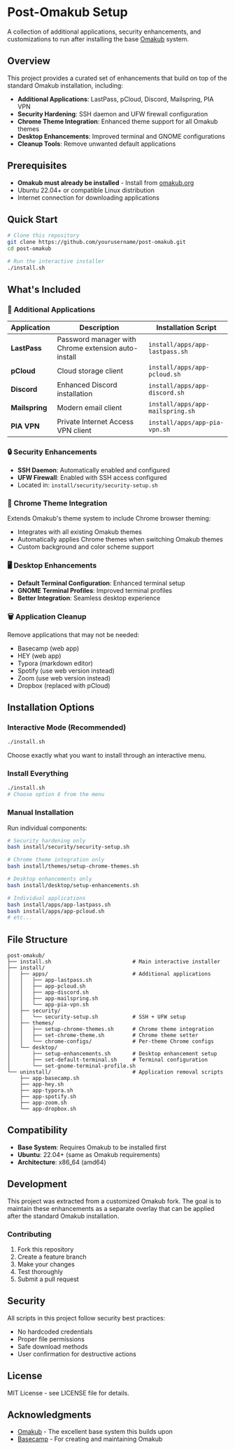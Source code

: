 # Post-Omakub Setup

A collection of additional applications, security enhancements, and customizations to run after installing the base [Omakub](https://omakub.org) system.

## Overview

This project provides a curated set of enhancements that build on top of the standard Omakub installation, including:

- **Additional Applications**: LastPass, pCloud, Discord, Mailspring, PIA VPN
- **Security Hardening**: SSH daemon and UFW firewall configuration
- **Chrome Theme Integration**: Enhanced theme support for all Omakub themes
- **Desktop Enhancements**: Improved terminal and GNOME configurations
- **Cleanup Tools**: Remove unwanted default applications

## Prerequisites

- **Omakub must already be installed** - Install from [omakub.org](https://omakub.org)
- Ubuntu 22.04+ or compatible Linux distribution
- Internet connection for downloading applications

## Quick Start

```bash
# Clone this repository
git clone https://github.com/yourusername/post-omakub.git
cd post-omakub

# Run the interactive installer
./install.sh
```

## What's Included

### 🚀 Additional Applications

| Application | Description | Installation Script |
|-------------|-------------|-------------------|
| **LastPass** | Password manager with Chrome extension auto-install | `install/apps/app-lastpass.sh` |
| **pCloud** | Cloud storage client | `install/apps/app-pcloud.sh` |
| **Discord** | Enhanced Discord installation | `install/apps/app-discord.sh` |
| **Mailspring** | Modern email client | `install/apps/app-mailspring.sh` |
| **PIA VPN** | Private Internet Access VPN client | `install/apps/app-pia-vpn.sh` |

### 🔒 Security Enhancements

- **SSH Daemon**: Automatically enabled and configured
- **UFW Firewall**: Enabled with SSH access configured
- Located in: `install/security/security-setup.sh`

### 🎨 Chrome Theme Integration

Extends Omakub's theme system to include Chrome browser theming:
- Integrates with all existing Omakub themes
- Automatically applies Chrome themes when switching Omakub themes
- Custom background and color scheme support

### 🖥️ Desktop Enhancements

- **Default Terminal Configuration**: Enhanced terminal setup
- **GNOME Terminal Profiles**: Improved terminal profiles
- **Better Integration**: Seamless desktop experience

### 🗑️ Application Cleanup

Remove applications that may not be needed:
- Basecamp (web app)
- HEY (web app)  
- Typora (markdown editor)
- Spotify (use web version instead)
- Zoom (use web version instead)
- Dropbox (replaced with pCloud)

## Installation Options

### Interactive Mode (Recommended)
```bash
./install.sh
```
Choose exactly what you want to install through an interactive menu.

### Install Everything
```bash
./install.sh
# Choose option 6 from the menu
```

### Manual Installation
Run individual components:

```bash
# Security hardening only
bash install/security/security-setup.sh

# Chrome theme integration only  
bash install/themes/setup-chrome-themes.sh

# Desktop enhancements only
bash install/desktop/setup-enhancements.sh

# Individual applications
bash install/apps/app-lastpass.sh
bash install/apps/app-pcloud.sh
# etc...
```

## File Structure

```
post-omakub/
├── install.sh                          # Main interactive installer
├── install/
│   ├── apps/                           # Additional applications
│   │   ├── app-lastpass.sh
│   │   ├── app-pcloud.sh
│   │   ├── app-discord.sh
│   │   ├── app-mailspring.sh
│   │   └── app-pia-vpn.sh
│   ├── security/
│   │   └── security-setup.sh           # SSH + UFW setup
│   ├── themes/
│   │   ├── setup-chrome-themes.sh      # Chrome theme integration
│   │   ├── set-chrome-theme.sh         # Chrome theme setter
│   │   └── chrome-configs/             # Per-theme Chrome configs
│   └── desktop/
│       ├── setup-enhancements.sh       # Desktop enhancement setup
│       ├── set-default-terminal.sh     # Terminal configuration
│       └── set-gnome-terminal-profile.sh
└── uninstall/                          # Application removal scripts
    ├── app-basecamp.sh
    ├── app-hey.sh
    ├── app-typora.sh
    ├── app-spotify.sh
    ├── app-zoom.sh
    └── app-dropbox.sh
```

## Compatibility

- **Base System**: Requires Omakub to be installed first
- **Ubuntu**: 22.04+ (same as Omakub requirements)
- **Architecture**: x86_64 (amd64)

## Development

This project was extracted from a customized Omakub fork. The goal is to maintain these enhancements as a separate overlay that can be applied after the standard Omakub installation.

### Contributing

1. Fork this repository
2. Create a feature branch
3. Make your changes
4. Test thoroughly
5. Submit a pull request

## Security

All scripts in this project follow security best practices:
- No hardcoded credentials
- Proper file permissions
- Safe download methods
- User confirmation for destructive actions

## License

MIT License - see LICENSE file for details.

## Acknowledgments

- [Omakub](https://omakub.org) - The excellent base system this builds upon
- [Basecamp](https://basecamp.com) - For creating and maintaining Omakub